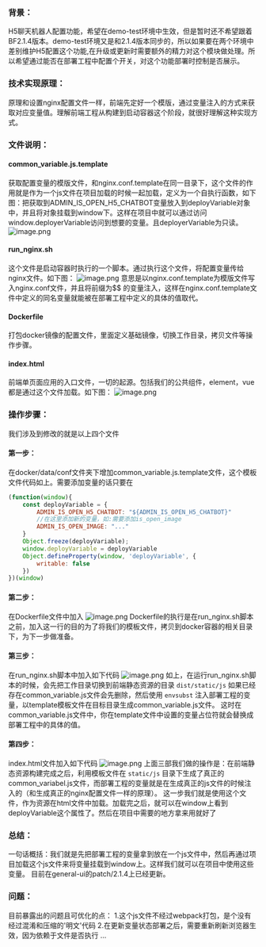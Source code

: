 ### 背景：
H5聊天机器人配置功能，希望在demo-test环境中生效，但是暂时还不希望跟着BF2.1.4版本。demo-test环境又是和2.1.4版本同步的，所以如果要在两个环境中差别维护H5配置这个功能,在升级或更新时需要额外的精力对这个模块做处理。所以希望通过能否在部署工程中配置个开关，对这个功能部署时控制是否展示。

### 技术实现原理：
原理和设置nginx配置文件一样，前端先定好一个模版，通过变量注入的方式来获取对应变量值。理解前端工程从构建到启动容器这个阶段，就很好理解这种实现方式。

### 文件说明：
#### common_variable.js.template
获取配置变量的模版文件，和nginx.conf.template在同一目录下，这个文件的作用就是作为一个js文件在项目加载的时候一起加载，定义为一个自执行函数，如下图：把获取到ADMIN_IS_OPEN_H5_CHATBOT变量放入到deployVariable对象中，并且将对象挂载到window下。这样在项目中就可以通过访问window.deployerVariable访问到想要的变量。且deployerVariable为只读。
![image.png](https://cdn.nlark.com/yuque/0/2020/png/297368/1600227029044-3abfa65c-aa67-407a-a267-9cad05a59a01.png#align=left&display=inline&height=202&name=image.png&originHeight=404&originWidth=1000&size=57857&status=done&style=none&width=500)

#### run_nginx.sh
这个文件是启动容器时执行的一个脚本。通过执行这个文件，将配置变量传给nginx文件。如下图：
![image.png](https://cdn.nlark.com/yuque/0/2020/png/297368/1600227373479-edf149a8-1ce4-454a-b595-edfa191fd60c.png#align=left&display=inline&height=497&name=image.png&originHeight=994&originWidth=864&size=139034&status=done&style=none&width=432)
意思是以nginx.conf.template为模版文件写入nginx.conf文件，并且将前缀为$$ 的变量注入，这样在nginx.conf.template文件中定义的同名变量就能被在部署工程中定义的具体的值取代。


#### Dockerfile
打包docker镜像的配置文件，里面定义基础镜像，切换工作目录，拷贝文件等操作步骤。

#### index.html
前端单页面应用的入口文件，一切的起源。包括我们的公共组件，element，vue都是通过这个文件加载。如下图：
![image.png](https://cdn.nlark.com/yuque/0/2020/png/297368/1600227832447-5aa44d39-53c9-46d2-80b0-09991d96cc6b.png#align=left&display=inline&height=457&name=image.png&originHeight=914&originWidth=1578&size=252472&status=done&style=none&width=789)
### 操作步骤：
我们涉及到修改的就是以上四个文件
#### 第一步：
在docker/data/conf文件夹下增加common_variable.js.template文件，这个模板文件代码如上。需要添加变量的话只要在
```javascript
(function(window){
    const deployVariable = {
        ADMIN_IS_OPEN_H5_CHATBOT: "${ADMIN_IS_OPEN_H5_CHATBOT}"
        //在这里添加新的变量，如:需要添加is_open_image
      	ADMIN_IS_OPEN_IMAGE: "..."
    }
    Object.freeze(deployVariable);
    window.deployVariable = deployVariable
    Object.defineProperty(window, 'deployVariable', {
        writable: false
    })
})(window)
```

#### 第二步：
在Dockerfile文件中加入
![image.png](https://cdn.nlark.com/yuque/0/2020/png/297368/1600238533099-95fdfc2c-c34c-4471-bec2-0842dc58ecea.png#align=left&display=inline&height=287&name=image.png&originHeight=574&originWidth=1562&size=117100&status=done&style=none&width=781)
Dockerfile的执行是在run_nginx.sh脚本之前，加入这一行的目的为了将我们的模板文件，拷贝到docker容器的相关目录下，为下一步做准备。

#### 第三步：
在run_nginx.sh脚本中加入如下代码
![image.png](https://cdn.nlark.com/yuque/0/2020/png/297368/1600238748977-04c5c64f-6f8f-4900-abfe-74ea826e6390.png#align=left&display=inline&height=378&name=image.png&originHeight=756&originWidth=1512&size=113623&status=done&style=none&width=756)
如上，在运行run_nginx.sh脚本的时候，会先把工作目录切换到前端静态资源的目录  `dist/static/js`
如果已经存在common_variable.js文件会先删除，然后使用 `envsubst` 注入部署工程的变量，以template模板文件在目标目录生成common_variable.js文件。
这时在common_variable.js文件中，你在template文件中设置的变量占位符就会替换成部署工程中的具体的值。

#### 第四步：
index.html文件加入如下代码
![image.png](https://cdn.nlark.com/yuque/0/2020/png/297368/1600239187818-20cfd5a8-d841-4057-a3f1-8aaaadb13277.png#align=left&display=inline&height=266&name=image.png&originHeight=532&originWidth=1548&size=178712&status=done&style=none&width=774)
上面三部我们做的操作是：在前端静态资源构建完成之后，利用模板文件在 `static/js` 目录下生成了真正的common_variabel.js文件，而部署工程的变量就是在生成真正的js文件的时候注入的（和生成真正的nginx配置文件一样的原理）。
这一步我们就是使用这个文件，作为资源在html文件中加载。加载完之后，就可以在window上看到deployVariable这个属性了。然后在项目中需要的地方拿来用就好了


### 总结：
一句话概括：我们就是先把部署工程的变量拿到放在一个js文件中，然后再通过项目加载这个js文件来将变量挂载到window上。这样我们就可以在项目中使用这些变量。
目前在general-ui的patch/2.1.4上已经更新。

### 问题：
目前暴露出的问题且可优化的点：
1.这个js文件不经过webpack打包，是个没有经过混淆和压缩的'明文'代码
2.在更新变量状态部署之后，需要重新刷新浏览器生效，因为依赖于文件是否执行
...

